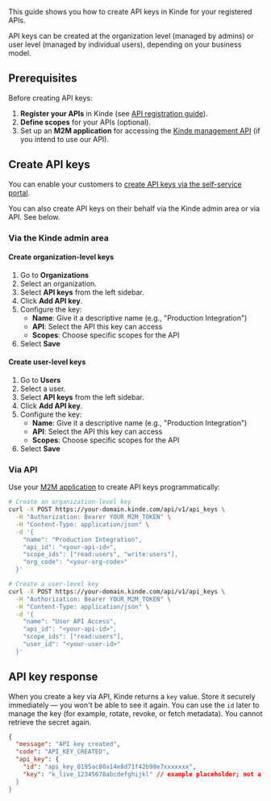
This guide shows you how to create API keys in Kinde for your registered APIs.

API keys can be created at the organization level (managed by admins) or user level (managed by individual users), depending on your business model.

## Prerequisites

Before creating API keys:

1. **Register your APIs** in Kinde (see [API registration guide](/developer-tools/your-apis/)).
2. **Define scopes** for your APIs (optional).
3. Set up an **M2M application** for accessing the [Kinde management API](/developer-tools/kinde-api/connect-to-kinde-api/) (if you intend to use our API).

## Create API keys

You can enable your customers to [create API keys via the self-service portal](/manage-your-apis/add-manage-api-keys/self-serve-api-keys/).

You can also create API keys on their behalf via the Kinde admin area or via API. See below.

### Via the Kinde admin area

#### Create organization-level keys

1. Go to **Organizations**
2. Select an organization.
3. Select **API keys** from the left sidebar.
4. Click **Add API key**.
5. Configure the key:
   - **Name**: Give it a descriptive name (e.g., "Production Integration")
   - **API**: Select the API this key can access
   - **Scopes**: Choose specific scopes for the API
6. Select **Save**

#### Create user-level keys

1. Go to **Users**
2. Select a user.
3. Select **API keys** from the left sidebar.
4. Click **Add API key**.
5. Configure the key:
   - **Name**: Give it a descriptive name (e.g., "Production Integration")
   - **API**: Select the API this key can access
   - **Scopes**: Choose specific scopes for the API
6. Select **Save**

### Via API

Use your [M2M application](/developer-tools/kinde-api/connect-to-kinde-api/) to create API keys programmatically:

```bash
# Create an organization-level key
curl -X POST https://your-domain.kinde.com/api/v1/api_keys \
  -H "Authorization: Bearer YOUR_M2M_TOKEN" \
  -H "Content-Type: application/json" \
  -d '{
    "name": "Production Integration",
    "api_id": "<your-api-id>",
    "scope_ids": ["read:users", "write:users"],
    "org_code": "<your-org-code>"
  }'

# Create a user-level key
curl -X POST https://your-domain.kinde.com/api/v1/api_keys \
  -H "Authorization: Bearer YOUR_M2M_TOKEN" \
  -H "Content-Type: application/json" \
  -d '{
    "name": "User API Access",
    "api_id": "<your-api-id>",
    "scope_ids": ["read:users"],
    "user_id": "<your-user-id>"
  }'
```

## API key response

When you create a key via API, Kinde returns a `key` value. Store it securely immediately — you won't be able to see it again.
You can use the `id` later to manage the key (for example, rotate, revoke, or fetch metadata). You cannot retrieve the secret again.

```json
{
  "message": "API key created",
  "code": "API_KEY_CREATED",
  "api_key": {
    "id": "api_key_0195ac80a14e8d71f42b98e7xxxxxxx",
    "key": "k_live_12345678abcdefghijkl" // example placeholder; not a real key"
  }
}
```
